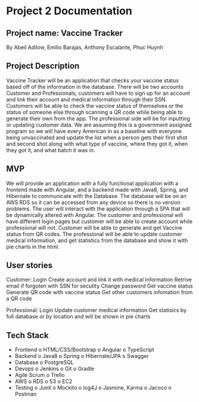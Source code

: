 # Project 2 Documentation

## Project name: Vaccine Tracker

By Abeil Adilow, Emilio Barajas, Anthony Escalante, Phuc Huynh 

## Project Description

   Vaccine Tracker will be an application that checks your vaccine status based off of the information in the database. There will be two accounts Customer and Professionals, customers will have to sign up for an account and link their account and medical information through their SSN. Customers will be able to check the vaccine status of themselves or the status of someone else through scanning a QR code while being able to generate their own from the app. The professional side will be for inputting or updating customer data. We are assuming this is a government assigned program so we will have every American in as a baseline with everyone being unvaccinated and update the list when a person gets their first shot and second shot along with what type of vaccine, where they got it, when they got it, and what batch it was in. 

## MVP

   We will provide an application with a fully functional application with a frontend made with Angular, and a backend made with Java8, Spring, and Hibernate to communicate with the Database. The database will be on an AWS RDS so it can be accessed from any device so there is no version problems. The user will interact with the application through a SPA that will be dynamically altered with Angular. The customer and professional will have different login pages but customer will be able to create account while professional will not. Customer will be able to generate and get Vaccine status from QR codes. The professional will be able to update customer medical information, and get statistics from the database and show it with pie charts in the html. 

## User stories

   Customer:
	Login 
	Create account and link it with medical information
	Retrive email if forgoten with SSN for secutity
	Change password
	Get vaccine status
	Generate QR code with vaccine status
	Get other customers infomation from a QR code

   Professional:
	Login
	Update customer medical information
	Get statisics by full database or by location and will be shown in pie charts

## Tech Stack

* Frontend 
   o HTML/CSS/Bootstrap
   o Angular
   o TypeScript
* Backend
   o Java8
   o Spring
   o Hibernate/JPA
   o Swagger
* Database 
   o PostgreSQL
* Devops
   o Jenkins 
   o Git
   o Gradle
* Agile Scrum
   o Trello
* AWS
   o RDS
   o S3
   o EC2
* Testing
   o Junit 
   o Mockito
   o log4J
   o Jasmine, Karma
   o Jacoco
   o Postman

